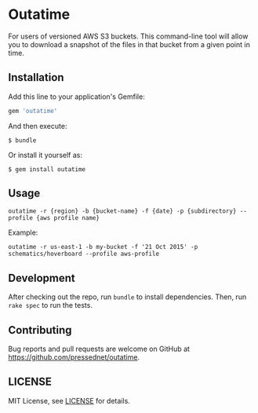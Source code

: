 # Outatime

For users of versioned AWS S3 buckets. This command-line tool will allow you to download a snapshot of the files in that bucket from a given point in time.

## Installation

Add this line to your application's Gemfile:

```ruby
gem 'outatime'
```

And then execute:

    $ bundle

Or install it yourself as:

    $ gem install outatime

## Usage

```
outatime -r {region} -b {bucket-name} -f {date} -p {subdirectory} --profile {aws profile name}
```

Example:
```
outatime -r us-east-1 -b my-bucket -f '21 Oct 2015' -p schematics/hoverboard --profile aws-profile
```

## Development

After checking out the repo, run `bundle` to install dependencies. Then, run `rake spec` to run the tests.

## Contributing

Bug reports and pull requests are welcome on GitHub at https://github.com/pressednet/outatime.

## LICENSE

MIT License, see [LICENSE](LICENSE) for details.
